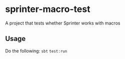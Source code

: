 sprinter-macro-test
===================

A project that tests whether Sprinter works with macros

Usage
-----
Do the following:
`sbt`
`test:run`
